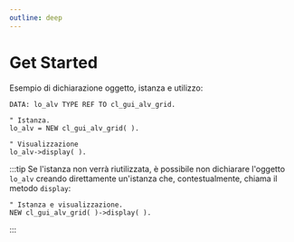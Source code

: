 ```yaml
---
outline: deep
---
```


# Get Started

Esempio di dichiarazione oggetto, istanza e utilizzo:

```abap
DATA: lo_alv TYPE REF TO cl_gui_alv_grid.

" Istanza.
lo_alv = NEW cl_gui_alv_grid( ).

" Visualizzazione
lo_alv->display( ).
```

:::tip
Se l'istanza non verrà riutilizzata, è possibile non dichiarare l'oggetto `lo_alv` creando direttamente un'istanza che, contestualmente, chiama il metodo `display`:
```abap
" Istanza e visualizzazione.
NEW cl_gui_alv_grid( )->display( ).
```
:::